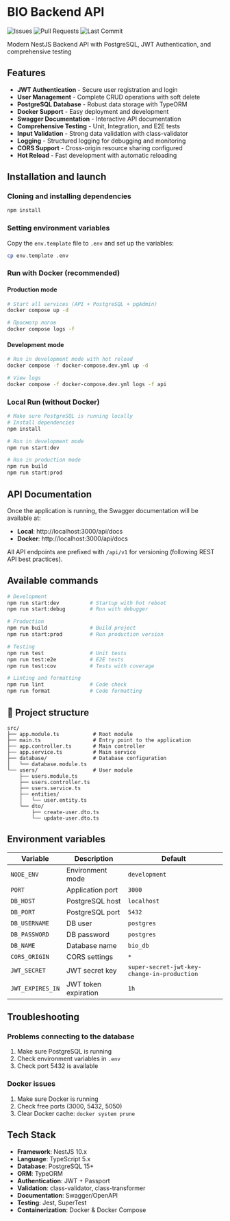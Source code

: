 # BIO Backend API

<!-- Badges Section 
![Node.js](https://img.shields.io/badge/Node.js-18+-green.svg)
![NestJS](https://img.shields.io/badge/NestJS-10.x-red.svg)
![TypeScript](https://img.shields.io/badge/TypeScript-5.x-blue.svg)
![PostgreSQL](https://img.shields.io/badge/PostgreSQL-15+-blue.svg)
![Docker](https://img.shields.io/badge/Docker-ready-blue.svg)
-->

<!-- ![Test Coverage](https://img.shields.io/codecov/c/github/Barklim/bio/BIO_backend) -->
![Issues](https://img.shields.io/github/issues/Barklim/bio/BIO_backend)
![Pull Requests](https://img.shields.io/github/issues-pr/Barklim/bio/BIO_backend)
![Last Commit](https://img.shields.io/github/last-commit/Barklim/bio)

Modern NestJS Backend API with PostgreSQL, JWT Authentication, and comprehensive testing

## Features

- **JWT Authentication** - Secure user registration and login
- **User Management** - Complete CRUD operations with soft delete
- **PostgreSQL Database** - Robust data storage with TypeORM
- **Docker Support** - Easy deployment and development
- **Swagger Documentation** - Interactive API documentation
- **Comprehensive Testing** - Unit, Integration, and E2E tests
- **Input Validation** - Strong data validation with class-validator
- **Logging** - Structured logging for debugging and monitoring
- **CORS Support** - Cross-origin resource sharing configured
- **Hot Reload** - Fast development with automatic reloading

## Installation and launch

### Cloning and installing dependencies

```bash
npm install
```

### Setting environment variables

Copy the `env.template` file to `.env` and set up the variables:

```bash
cp env.template .env
```

### Run with Docker (recommended)

#### Production mode
```bash
# Start all services (API + PostgreSQL + pgAdmin)
docker compose up -d

# Просмотр логов
docker compose logs -f
```

#### Development mode
```bash
# Run in development mode with hot reload
docker compose -f docker-compose.dev.yml up -d

# View logs
docker compose -f docker-compose.dev.yml logs -f api
```

### Local Run (without Docker)

```bash
# Make sure PostgreSQL is running locally
# Install dependencies
npm install

# Run in development mode
npm run start:dev

# Run in production mode
npm run build
npm run start:prod
```

## API Documentation

Once the application is running, the Swagger documentation will be available at:
- **Local**: http://localhost:3000/api/docs
- **Docker**: http://localhost:3000/api/docs

All API endpoints are prefixed with `/api/v1` for versioning (following REST API best practices).

## Available commands

```bash
# Development
npm run start:dev          # Startup with hot reboot
npm run start:debug        # Run with debugger

# Production
npm run build              # Build project
npm run start:prod         # Run production version

# Testing
npm run test               # Unit tests
npm run test:e2e           # E2E tests
npm run test:cov           # Tests with coverage

# Linting and formatting
npm run lint               # Code check
npm run format             # Code formatting
```

## 📁 Project structure

```
src/
├── app.module.ts           # Root module
├── main.ts                 # Entry point to the application
├── app.controller.ts       # Main controller
├── app.service.ts          # Main service
├── database/               # Database configuration
│   └── database.module.ts
└── users/                  # User module
    ├── users.module.ts
    ├── users.controller.ts
    ├── users.service.ts
    ├── entities/
    │   └── user.entity.ts
    └── dto/
        ├── create-user.dto.ts
        └── update-user.dto.ts
```

## Environment variables

| Variable | Description | Default |
|------------|-----------|--------------|
| `NODE_ENV` | Environment mode | `development` |
| `PORT` | Application port | `3000` |
| `DB_HOST` | PostgreSQL host | `localhost` |
| `DB_PORT` | PostgreSQL port | `5432` |
| `DB_USERNAME` | DB user | `postgres` |
| `DB_PASSWORD` | DB password | `postgres` |
| `DB_NAME` | Database name | `bio_db` |
| `CORS_ORIGIN` | CORS settings | `*` |
| `JWT_SECRET` | JWT secret key | `super-secret-jwt-key-change-in-production` |
| `JWT_EXPIRES_IN` | JWT token expiration | `1h` |

## Troubleshooting

### Problems connecting to the database
1. Make sure PostgreSQL is running
2. Check environment variables in `.env`
3. Check port 5432 is available

### Docker issues
1. Make sure Docker is running
2. Check free ports (3000, 5432, 5050)
3. Clear Docker cache: `docker system prune`

## Tech Stack

- **Framework**: NestJS 10.x
- **Language**: TypeScript 5.x
- **Database**: PostgreSQL 15+
- **ORM**: TypeORM
- **Authentication**: JWT + Passport
- **Validation**: class-validator, class-transformer
- **Documentation**: Swagger/OpenAPI
- **Testing**: Jest, SuperTest
- **Containerization**: Docker & Docker Compose